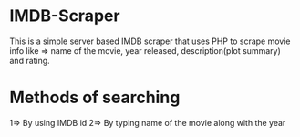 # IMDB-Scraper
This is a simple server based IMDB scraper that uses PHP to scrape movie info like => name of the movie, year released, description(plot summary) and rating.

# Methods of searching 
1=> By using IMDB id
2=> By typing name of the movie along with the year

